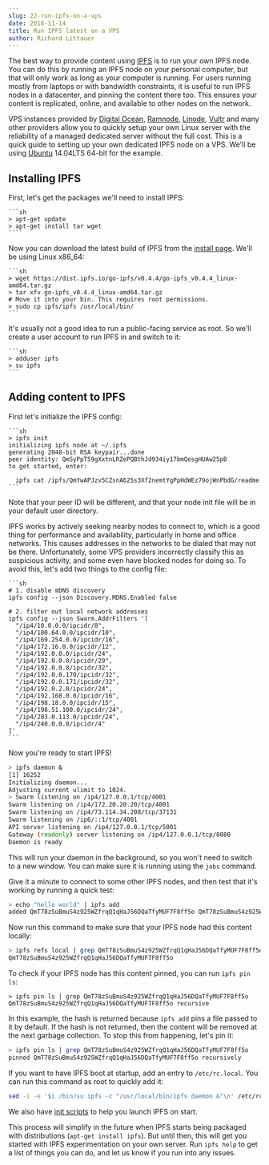 ```yaml
---
slug: 22-run-ipfs-on-a-vps
date: 2016-11-14
title: Run IPFS latest on a VPS
author: Richard Littauer
---
```


The best way to provide content using [IPFS](https://ipfs.io) is to run your own IPFS node. You can do this by running an IPFS node on your personal computer, but that will only work as long as your computer is running. For users running mostly from laptops or with bandwidth constraints, it is useful to run IPFS nodes in a datacenter, and pinning the content there too. This ensures your content is replicated, online, and available to other nodes on the network.

VPS instances provided by [Digital Ocean](https://www.digitalocean.com/), [Ramnode](http://ramnode.com/), [Linode](https://www.linode.com/), [Vultr](https://www.vultr.com/) and many other providers allow you to quickly setup your own Linux server with the reliability of a managed dedicated server without the full cost. This is a quick guide to setting up your own dedicated IPFS node on a VPS. We'll be using [Ubuntu](http://www.ubuntu.com/) 14.04LTS 64-bit for the example.

## Installing IPFS

First, let's get the packages we'll need to install IPFS:

    ```sh
    > apt-get update
    > apt-get install tar wget
    ````

Now you can download the latest build of IPFS from the [install page](https://ipfs.io/docs/install/). We'll be using Linux x86_64:

    ```sh
    > wget https://dist.ipfs.io/go-ipfs/v0.4.4/go-ipfs_v0.4.4_linux-amd64.tar.gz
    > tar xfv go-ipfs_v0.4.4_linux-amd64.tar.gz
    # Move it into your bin. This requires root permissions.
    > sudo cp ipfs/ipfs /usr/local/bin/
    ```

It's usually not a good idea to run a public-facing service as root. So we'll create a user account to run IPFS in and switch to it:

    ```sh
    > adduser ipfs
    > su ipfs
    ```

## Adding content to IPFS

<div id="player-container"></div>
<script>
  asciinema.player.js.CreatePlayer('player-container', 'asciicast-85339.json', { width: 88, height: 50 });
</script>

First let's initialize the IPFS config:

    ```sh
    > ipfs init
    initializing ipfs node at ~/.ipfs
    generating 2048-bit RSA keypair...done
    peer identity: QmSyPpT59gXxtnLRZePQBthJd934iy17bmQesgHUAw25pB
    to get started, enter:

      ipfs cat /ipfs/QmYwAPJzv5CZsnA625s3Xf2nemtYgPpHdWEz79ojWnPbdG/readme
    ```

Note that your peer ID will be different, and that your node init file will be in your default user directory.

IPFS works by actively seeking nearby nodes to connect to, which is a good thing for performance and availability, particularly in home and office networks. This causes addresses in the networks to be dialed that may not be there. Unfortunately, some VPS providers incorrectly classify this as suspicious activity, and some even have blocked nodes for doing so. To avoid this, let's add two things to the config file:

    ```sh
    # 1. disable mDNS discovery
    ipfs config --json Discovery.MDNS.Enabled false

    # 2. filter out local network addresses
    ipfs config --json Swarm.AddrFilters '[
      "/ip4/10.0.0.0/ipcidr/8",
      "/ip4/100.64.0.0/ipcidr/10",
      "/ip4/169.254.0.0/ipcidr/16",
      "/ip4/172.16.0.0/ipcidr/12",
      "/ip4/192.0.0.0/ipcidr/24",
      "/ip4/192.0.0.0/ipcidr/29",
      "/ip4/192.0.0.8/ipcidr/32",
      "/ip4/192.0.0.170/ipcidr/32",
      "/ip4/192.0.0.171/ipcidr/32",
      "/ip4/192.0.2.0/ipcidr/24",
      "/ip4/192.168.0.0/ipcidr/16",
      "/ip4/198.18.0.0/ipcidr/15",
      "/ip4/198.51.100.0/ipcidr/24",
      "/ip4/203.0.113.0/ipcidr/24",
      "/ip4/240.0.0.0/ipcidr/4"
    ]'
    ```

Now you're ready to start IPFS!

```sh
> ipfs daemon &
[1] 16252
Initializing daemon...
Adjusting current ulimit to 1024.
> Swarm listening on /ip4/127.0.0.1/tcp/4001
Swarm listening on /ip4/172.20.20.20/tcp/4001
Swarm listening on /ip4/73.114.34.208/tcp/37131
Swarm listening on /ip6/::1/tcp/4001
API server listening on /ip4/127.0.0.1/tcp/5001
Gateway (readonly) server listening on /ip4/127.0.0.1/tcp/8080
Daemon is ready
```

This will run your daemon in the background, so you won't need to switch to a new window. You can make sure it is running using the `jobs` command.

Give it a minute to connect to some other IPFS nodes, and then test that it's working by running a quick test:

```sh
> echo "hello world" | ipfs add
added QmT78zSuBmuS4z925WZfrqQ1qHaJ56DQaTfyMUF7F8ff5o QmT78zSuBmuS4z925WZfrqQ1qHaJ56DQaTfyMUF7F8ff5o
```

Now run this command to make sure that your IPFS node had this content locally:

```sh
> ipfs refs local | grep QmT78zSuBmuS4z925WZfrqQ1qHaJ56DQaTfyMUF7F8ff5o
QmT78zSuBmuS4z925WZfrqQ1qHaJ56DQaTfyMUF7F8ff5o
```

To check if your IPFS node has this content pinned, you can run `ipfs pin ls`:

```
> ipfs pin ls | grep QmT78zSuBmuS4z925WZfrqQ1qHaJ56DQaTfyMUF7F8ff5o
QmT78zSuBmuS4z925WZfrqQ1qHaJ56DQaTfyMUF7F8ff5o recursive
```

In this example, the hash is returned because `ipfs add` pins a file passed to it by default. If the hash is not returned, then the content will be removed at the next garbage collection. To stop this from happening, let's pin it:

```sh
> ipfs pin ls | grep QmT78zSuBmuS4z925WZfrqQ1qHaJ56DQaTfyMUF7F8ff5o
pinned QmT78zSuBmuS4z925WZfrqQ1qHaJ56DQaTfyMUF7F8ff5o recursively
```

If you want to have IPFS boot at startup, add an entry to `/etc/rc.local`. You can run this command as root to quickly add it:

```sh
sed -i -e '$i /bin/su ipfs -c "/usr/local/bin/ipfs daemon &"\n' /etc/rc.local
```

We also have [init scripts](https://github.com/ipfs/examples/tree/master/examples/init) to help you launch IPFS on start.

This process will simplify in the future when IPFS starts being packaged with distributions (`apt-get install ipfs`). But until then, this will get you started with IPFS experimentation on your own server. Run `ipfs help` to get a list of things you can do, and let us know if you run into any issues.
